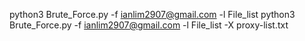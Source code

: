 python3 Brute_Force.py -f ianlim2907@gmail.com -l File_list
python3 Brute_Force.py -f ianlim2907@gmail.com -l File_list -X proxy-list.txt
